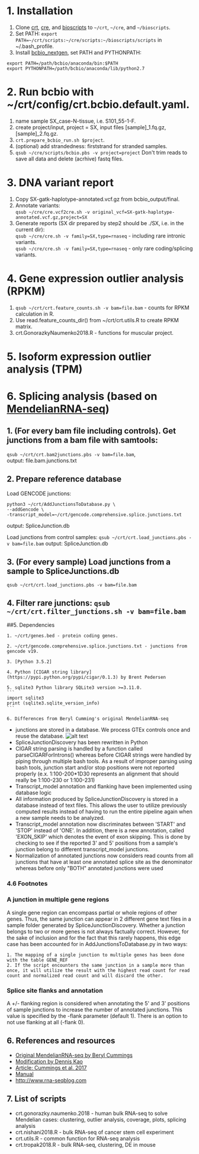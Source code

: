 # 1. Installation
1. Clone [crt](https://github.com/naumenko-sa/crt), [cre](https://github.com/naumenko-sa/cre), and [bioscripts](https://github.com/naumenko-sa/bioscripts) to
`~/crt`, `~/cre`, and `~/bioscripts`.
2. Set PATH: `export PATH=~/crt/scripts:~/cre/scripts:~/bioscripts/scripts` in ~/.bash_profile.
3. Install [bcbio_nextgen](https://github.com/bcbio/bcbio-nextgen), set PATH and PYTHONPATH:
```
export PATH=/path/bcbio/anaconda/bin:$PATH
export PYTHONPATH=/path/bcbio/anaconda/lib/python2.7
```

# 2. Run bcbio with ~/crt/config/crt.bcbio.default.yaml.
1. name sample SX_case-N-tissue, i.e. S101_55-1-F.
2. create project/input, project = SX, input files [sample]_1.fq.gz, [sample]_2.fq.gz.
3. `crt.prepare_bcbio_run.sh $project`.
4. (optional) add strandedness: firststrand for stranded samples.
5. ```qsub ~/cre/scripts/bcbio.pbs -v project=project```
Don't trim reads to save all data and delete (acrhive) fastq files.

# 3. DNA variant report
1. Copy SX-gatk-haplotype-annotated.vcf.gz from bcbio_output/final.
2. Annotate variants:  
`qsub ~/cre/cre.vcf2cre.sh -v original_vcf=SX-gatk-haplotype-annotated.vcf.gz,project=SX`
3. Generate reports (SX dir prepared by step2 should be ./SX, i.e. in the current dir):  
`qsub ~/cre/cre.sh -v family=SX,type=rnaseq` - including rare intronic variants.  
`qsub ~/cre/cre.sh -v family=SX,type=rnaseq` - only rare coding/splicing variants.

# 4. Gene expression outlier analysis (RPKM)
1. ```qsub ~/crt/crt.feature_counts.sh -v bam=file.bam``` - counts for RPKM calculation in R.
2. Use read.feature_counts_dir() from ~/crt/crt.utils.R to create RPKM matrix.
3. crt.GonorazkyNaumenko2018.R - functions for muscular project.

# 5. Isoform expression outlier analysis (TPM)

# 6. Splicing analysis (based on [MendelianRNA-seq](https://github.com/berylc/MendelianRNA-seq))
## 1. (For every bam file including controls). Get junctions from a bam file with samtools:  
```qsub ~/crt/crt.bam2junctions.pbs -v bam=file.bam```,  
output: file.bam.junctions.txt

## 2. Prepare reference database 
Load GENCODE junctions: 
```
python3 ~/crt/AddJunctionsToDatabase.py \
--addGencode \
-transcript_model=~/crt/gencode.comprehensive.splice.junctions.txt
```
output: SpliceJunction.db

Load junctions from control samples: 
`qsub ~/crt/crt.load_junctions.pbs -v bam=file.bam`
output: SpliceJunction.db

## 3. (For every sample) Load junctions from a sample to SpliceJunctions.db
`qsub ~/crt/crt.load_junctions.pbs -v bam=file.bam`

## 4. Filter rare junctions: `qsub ~/crt/crt.filter_junctions.sh -v bam=file.bam`

##5. Dependencies

	1. ~/crt/genes.bed - protein coding genes. 
	
	2. ~/crt/gencode.comprehensive.splice.junctions.txt - junctions from gencode v19.

	3. [Python 3.5.2]

	4. Python [CIGAR string library](https://pypi.python.org/pypi/cigar/0.1.3) by Brent Pedersen

	5. sqlite3 Python library SQLite3 version >=3.11.0.
	```
	import sqlite3
	print (sqlite3.sqlite_version_info)
	```

	6. Differences from Beryl Cumming's original MendelianRNA-seq

- junctions are stored in a database. We process GTEx controls once and reuse the database.
![alt text](./SpliceJunctionSchema.png)
- SpliceJunctionDiscovery has been rewritten in Python
- CIGAR string parsing is handled by a function called parseCIGARForIntrons() whereas before CIGAR strings were handled by piping through multiple bash tools. As a result of improper parsing using bash tools, junction start and/or stop positions were not reported properly (e.x. 1:100-200*1D30 represents an alignment that should really be 1:100-230 or 1:100-231)
- Transcript_model annotation and flanking have been implemented using database logic
- All information produced by SpliceJunctionDiscovery is stored in a database instead of text files. This allows the user to utilize previously computed results instead of having to run the entire pipeline again when a new sample needs to be analyzed.
- Transcript_model annotation now discriminates between 'START' and 'STOP' instead of 'ONE'. In addition, there is a new annotation, called 'EXON_SKIP' which denotes the event of exon skipping. This is done by checking to see if the reported 3' and 5' positions from a sample's junction belong to different transcript_model junctions.
- Normalization of annotated junctions now considers read counts from all junctions that have at least one annotated splice site as the denominator whereas before only "BOTH" annotated junctions were used

### 4.6 Footnotes

### A junction in multiple gene regions
A single gene region can encompass partial or whole regions of other genes. Thus, the same junction can appear in 2 different gene text files in a sample folder generated by SpliceJunctionDiscovery. Whether a junction belongs to two or more genes is not always factually correct. However, for the sake of inclusion and for the fact that this rarely happens, this edge case has been accounted for in AddJunctionsToDatabase.py in two ways: 

	1. The mapping of a single junction to multiple genes has been done with the table GENE_REF
	2. If the script encounters the same junction in a sample more than once, it will utilize the result with the highest read count for read count and normalized read count and will discard the other.

### Splice site flanks and annotation
A +/- flanking region is considered when annotating the 5' and 3' positions of sample junctions to increase the number of annotated junctions. This value is specified by the -flank parameter (default 1). There is an option to not use flanking at all (-flank 0).

## 6. References and resources
* [Original MendelianRNA-seq by Beryl Cummings](https://github.com/berylc/MendelianRNA-seq)
* [Modification by Dennis Kao](https://github.com/dennis-kao/MendelianRNA-seq-DB)
* [Article: Cummings et al. 2017](http://stm.sciencemag.org/content/9/386/eaal5209) 
* [Manual](https://macarthurlab.org/2017/05/31/improving-genetic-diagnosis-in-mendelian-disease-with-transcriptome-sequencing-a-walk-through/)
* http://www.rna-seqblog.com

## 7. List of scripts
- crt.gonorazky.naumenko.2018 - human bulk RNA-seq to solve Mendelian cases: clustering, outlier analysis, coverage, plots, splicing analysis
- crt.nishani2018.R - bulk RNA-seq of cancer stem cell experiment
- crt.utils.R - common function for RNA-seq analysis
- crt.tropak2018.R - bulk RNA-seq, clustering, DE in mouse
